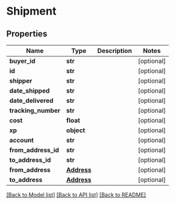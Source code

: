 # Shipment

## Properties
Name | Type | Description | Notes
------------ | ------------- | ------------- | -------------
**buyer_id** | **str** |  | [optional] 
**id** | **str** |  | [optional] 
**shipper** | **str** |  | [optional] 
**date_shipped** | **str** |  | [optional] 
**date_delivered** | **str** |  | [optional] 
**tracking_number** | **str** |  | [optional] 
**cost** | **float** |  | [optional] 
**xp** | **object** |  | [optional] 
**account** | **str** |  | [optional] 
**from_address_id** | **str** |  | [optional] 
**to_address_id** | **str** |  | [optional] 
**from_address** | [**Address**](Address.md) |  | [optional] 
**to_address** | [**Address**](Address.md) |  | [optional] 

[[Back to Model list]](../README.md#documentation-for-models) [[Back to API list]](../README.md#documentation-for-api-endpoints) [[Back to README]](../README.md)


